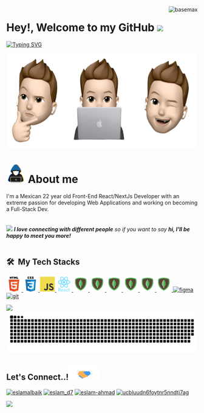<img align ="right" src="https://komarev.com/ghpvc/?username=basemax&label=Profile%20views&color=0e75b6&style=flat" alt="basemax">

# Hey!, Welcome to my GitHub <img src="https://github.com/TheDudeThatCode/TheDudeThatCode/blob/master/Assets/Earth.gif" width="24px">

<p align="center">

   [![Typing SVG](https://readme-typing-svg.demolab.com?font=Fira+Code&size=30&duration=3000&pause=1000&color=9C29F7&width=435&size=45&center=true&vCenter=true&width=1500&height=100&lines=Software+Engineer;Front+End+Developer)](https://git.io/typing-svg)  
</p>


<div align="center">
  <img height="250" src="https://github.com/saulkurosaki/saulkurosaki/blob/main/SaulKurosakiCover.png?raw=true"  />

</div>

###


</div>

###

# <picture><img src="https://github.com/0xAbdulKhalid/0xAbdulKhalid/raw/main/assets/mdImages/about_me.gif" width = 50px></picture>  About me 

  I'm a Mexican 22 year old Front-End React/NextJs Developer with an extreme passion for developing Web Applications and working on becoming a Full-Stack Dev.
<br>
<br>
<br>
<img src="https://media.giphy.com/media/LnQjpWaON8nhr21vNW/giphy.gif" width="40"> <em><b>I love connecting with different people</b> so if you want to say <b>hi, I'll be happy to meet you more!</b></em>
  <br>
<br>
  ## 🛠️ &nbsp;My Tech Stacks
<p align="left"> <a href="https://developer.mozilla.org/es/docs/Web/HTML" target="_blank" rel="noreferrer"> <img src="https://raw.githubusercontent.com/devicons/devicon/master/icons/html5/html5-original-wordmark.svg" alt="html5" width="40" height="40"/> </a> <a href="https://developer.mozilla.org/es/docs/Web/CSS" target="_blank" rel="noreferrer"> <img src="https://raw.githubusercontent.com/devicons/devicon/master/icons/css3/css3-original-wordmark.svg" alt="css3" width="40" height="40"/> </a> <a href="https://developer.mozilla.org/en-US/docs/Web/JavaScript" target="_blank" rel="noreferrer"> <img src="https://raw.githubusercontent.com/devicons/devicon/master/icons/javascript/javascript-original.svg" alt="javascript" width="40" height="40"/> </a> <a href="https://reactjs.org/" target="_blank" rel="noreferrer"> <img src="https://raw.githubusercontent.com/devicons/devicon/master/icons/react/react-original-wordmark.svg" alt="react" width="40" height="40"/> </a> <a href="https://www.mongodb.com/es" target="_blank" rel="noreferrer"> <img src="https://raw.githubusercontent.com/saulkurosaki/saulkurosaki/def2ec93761c21ac760ee406c78220c51e853643/assets/mongodb.svg" alt="mongodb" width="40" height="40"/> </a> <a href="https://www.mongodb.com/es" target="_blank" rel="noreferrer"> <img src="https://raw.githubusercontent.com/saulkurosaki/saulkurosaki/def2ec93761c21ac760ee406c78220c51e853643/assets/mongodb.svg" alt="mongodb" width="40" height="40"/> </a> <a href="https://www.mongodb.com/es" target="_blank" rel="noreferrer"> <img src="https://raw.githubusercontent.com/saulkurosaki/saulkurosaki/def2ec93761c21ac760ee406c78220c51e853643/assets/mongodb.svg" alt="mongodb" width="40" height="40"/> </a> <a href="https://www.mongodb.com/es" target="_blank" rel="noreferrer"> <img src="https://raw.githubusercontent.com/saulkurosaki/saulkurosaki/def2ec93761c21ac760ee406c78220c51e853643/assets/mongodb.svg" alt="mongodb" width="40" height="40"/> </a> <a href="https://www.mongodb.com/es" target="_blank" rel="noreferrer"> <img src="https://raw.githubusercontent.com/saulkurosaki/saulkurosaki/def2ec93761c21ac760ee406c78220c51e853643/assets/mongodb.svg" alt="mongodb" width="40" height="40"/> </a> <a href="https://www.mongodb.com/es" target="_blank" rel="noreferrer"> <img src="https://raw.githubusercontent.com/saulkurosaki/saulkurosaki/def2ec93761c21ac760ee406c78220c51e853643/assets/mongodb.svg" alt="mongodb" width="40" height="40"/> </a> <a href="https://www.figma.com/" target="_blank" rel="noreferrer"> <img src="https://www.vectorlogo.zone/logos/figma/figma-icon.svg" alt="figma" width="40" height="40"/> </a> <a href="https://git-scm.com/" target="_blank" rel="noreferrer"> <img src="https://www.vectorlogo.zone/logos/git-scm/git-scm-icon.svg" alt="git" width="40" height="40"/> </a> </p>

<img src="https://user-images.githubusercontent.com/73097560/115834477-dbab4500-a447-11eb-908a-139a6edaec5c.gif">

<br clear="both">
<!--- snake -->
<div align="center">
  <img  src="https://github.com/1999AZZAR/1999AZZAR/blob/main/resources/img/grid-snake.svg"
       alt="snake" /></a>
</div>


## <b> Let's Connect..!</b><img src="https://github.com/0xAbdulKhalid/0xAbdulKhalid/raw/main/assets/mdImages/handshake.gif" width ="80">
<p align="left">
<a href="https://dev.to/eslamalbaik" target="blank"><img align="center" src="https://raw.githubusercontent.com/rahuldkjain/github-profile-readme-generator/master/src/images/icons/Social/devto.svg" alt="eslamalbaik" height="30" width="40" /></a>
<a href="https://twitter.com/eslam_d7" target="blank"><img align="center" src="https://raw.githubusercontent.com/rahuldkjain/github-profile-readme-generator/master/src/images/icons/Social/twitter.svg" alt="eslam_d7" height="30" width="40" /></a>
<a href="https://linkedin.com/in/eslam-ahmad" target="blank"><img align="center" src="https://raw.githubusercontent.com/rahuldkjain/github-profile-readme-generator/master/src/images/icons/Social/linked-in-alt.svg" alt="eslam-ahmad" height="30" width="40" /></a>
<a href="https://www.youtube.com/c/ucbluudn6foytnr5nndtj7ag" target="blank"><img align="center" src="https://raw.githubusercontent.com/rahuldkjain/github-profile-readme-generator/master/src/images/icons/Social/youtube.svg" alt="ucbluudn6foytnr5nndtj7ag" height="30" width="40" /></a>
</p>
<!--horizontal divider(gradiant)-->
<img src="https://user-images.githubusercontent.com/73097560/115834477-dbab4500-a447-11eb-908a-139a6edaec5c.gif">
